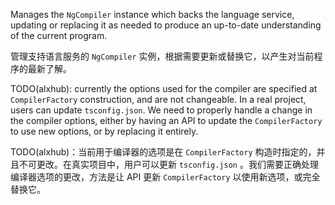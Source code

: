 Manages the `NgCompiler` instance which backs the language service, updating or replacing it as
needed to produce an up-to-date understanding of the current program.

管理支持语言服务的 `NgCompiler` 实例，根据需要更新或替换它，以产生对当前程序的最新了解。

TODO\(alxhub\): currently the options used for the compiler are specified at `CompilerFactory`
construction, and are not changeable. In a real project, users can update `tsconfig.json`. We
need to properly handle a change in the compiler options, either by having an API to update the
`CompilerFactory` to use new options, or by replacing it entirely.

TODO\(alxhub\)：当前用于编译器的选项是在 `CompilerFactory`
构造时指定的，并且不可更改。在真实项目中，用户可以更新 `tsconfig.json`
。我们需要正确处理编译器选项的更改，方法是让 API 更新 `CompilerFactory`
以使用新选项，或完全替换它。